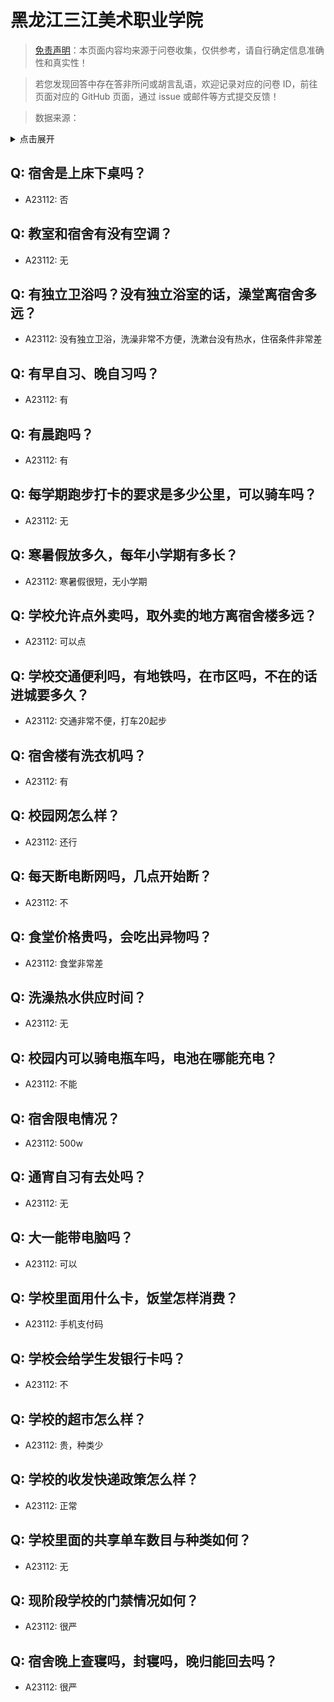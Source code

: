 # 黑龙江三江美术职业学院

> [免责声明](https://colleges.chat/#_3)：本页面内容均来源于问卷收集，仅供参考，请自行确定信息准确性和真实性！

> 若您发现回答中存在答非所问或胡言乱语，欢迎记录对应的问卷 ID，前往页面对应的 GitHub 页面，通过 issue 或邮件等方式提交反馈！

> 数据来源：

<details><summary>点击展开</summary>
<ul>
<li>A23112: 匿名 (2024 年 06 月)</li>
</ul>
</details>

## Q: 宿舍是上床下桌吗？

- A23112: 否

## Q: 教室和宿舍有没有空调？

- A23112: 无

## Q: 有独立卫浴吗？没有独立浴室的话，澡堂离宿舍多远？

- A23112: 没有独立卫浴，洗澡非常不方便，洗漱台没有热水，住宿条件非常差

## Q: 有早自习、晚自习吗？

- A23112: 有

## Q: 有晨跑吗？

- A23112: 有

## Q: 每学期跑步打卡的要求是多少公里，可以骑车吗？

- A23112: 无

## Q: 寒暑假放多久，每年小学期有多长？

- A23112: 寒暑假很短，无小学期

## Q: 学校允许点外卖吗，取外卖的地方离宿舍楼多远？

- A23112: 可以点

## Q: 学校交通便利吗，有地铁吗，在市区吗，不在的话进城要多久？

- A23112: 交通非常不便，打车20起步

## Q: 宿舍楼有洗衣机吗？

- A23112: 有

## Q: 校园网怎么样？

- A23112: 还行

## Q: 每天断电断网吗，几点开始断？

- A23112: 不

## Q: 食堂价格贵吗，会吃出异物吗？

- A23112: 食堂非常差

## Q: 洗澡热水供应时间？

- A23112: 无

## Q: 校园内可以骑电瓶车吗，电池在哪能充电？

- A23112: 不能

## Q: 宿舍限电情况？

- A23112: 500w

## Q: 通宵自习有去处吗？

- A23112: 无

## Q: 大一能带电脑吗？

- A23112: 可以

## Q: 学校里面用什么卡，饭堂怎样消费？

- A23112: 手机支付码

## Q: 学校会给学生发银行卡吗？

- A23112: 不

## Q: 学校的超市怎么样？

- A23112: 贵，种类少

## Q: 学校的收发快递政策怎么样？

- A23112: 正常

## Q: 学校里面的共享单车数目与种类如何？

- A23112: 无

## Q: 现阶段学校的门禁情况如何？

- A23112: 很严

## Q: 宿舍晚上查寝吗，封寝吗，晚归能回去吗？

- A23112: 很严


